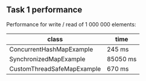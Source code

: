## Task 1 performance

Performance for write / read  of 1 000 000 elements:


| class                     | time          |
| ------------------------- | ------------- |
| ConcurrentHashMapExample  |       245 ms  |
| SynchronizedMapExample    |     85050 ms  |
| CustomThreadSafeMapExample|       670 ms  |
